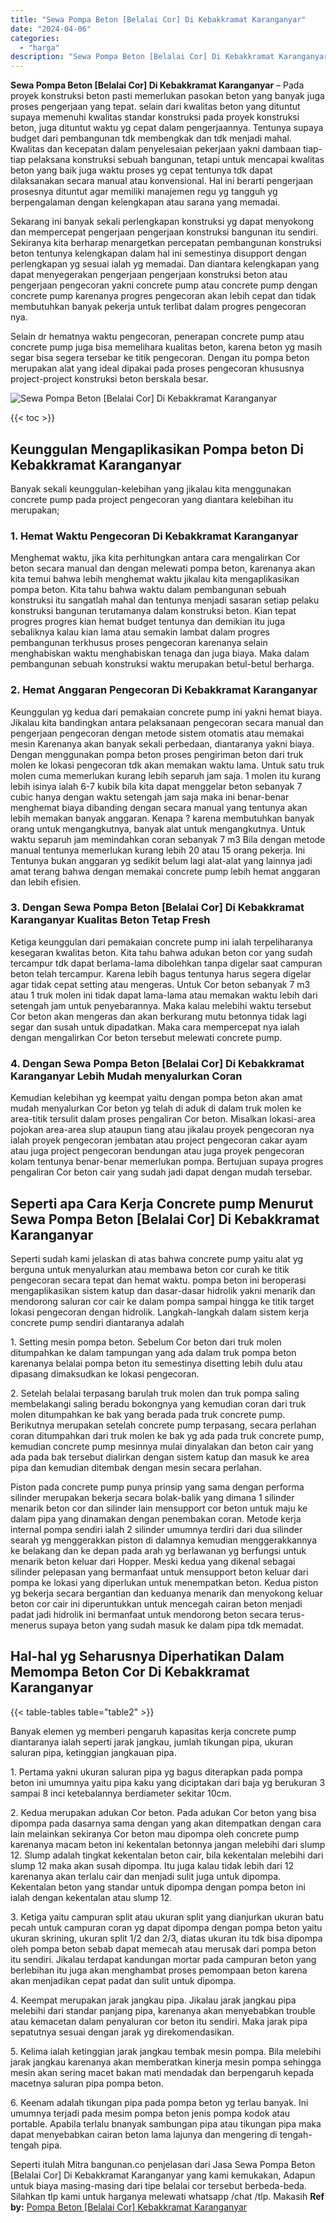 ```yaml
---
title: "Sewa Pompa Beton [Belalai Cor] Di Kebakkramat Karanganyar"
date: "2024-04-06"
categories: 
  - "harga"
description: "Sewa Pompa Beton [Belalai Cor] Di Kebakkramat Karanganyar. Seperti itulah Mitra bangunan.co penjelasan dari Jasa Sewa Pompa Beton [Belalai Cor] Di Kebakkra..."
---
```


**Sewa Pompa Beton \[Belalai Cor\] Di Kebakkramat Karanganyar** – Pada proyek konstruksi beton pasti memerlukan pasokan beton yang banyak juga proses pengerjaan yang tepat. selain dari kwalitas beton yang dituntut supaya memenuhi kwalitas standar konstruksi pada proyek konstruksi beton, juga dituntut waktu yg cepat dalam pengerjaannya. Tentunya supaya budget dari pembangunan tdk membengkak dan tdk menjadi mahal. Kwalitas dan kecepatan dalam penyelesaian pekerjaan yakni dambaan tiap-tiap pelaksana konstruksi sebuah bangunan, tetapi untuk mencapai kwalitas beton yang baik juga waktu proses yg cepat tentunya tdk dapat dilaksanakan secara manual atau konvensional. Hal ini berarti pengerjaan prosesnya dituntut agar memiliki manajemen regu yg tangguh yg berpengalaman dengan kelengkapan atau sarana yang memadai.

Sekarang ini banyak sekali perlengkapan konstruksi yg dapat menyokong dan mempercepat pengerjaan pengerjaan konstruksi bangunan itu sendiri. Sekiranya kita berharap menargetkan percepatan pembangunan konstruksi beton tentunya kelengkapan dalam hal ini semestinya disupport dengan perlengkapan yg sesuai ialah yg memadai. Dan diantara kelengkapan yang dapat menyegerakan pengerjaan pengerjaan konstruksi beton atau pengerjaan pengecoran yakni concrete pump atau concrete pump dengan concrete pump karenanya progres pengecoran akan lebih cepat dan tidak membutuhkan banyak pekerja untuk terlibat dalam progres pengecoran nya.

Selain dr hematnya waktu pengecoran, penerapan concrete pump atau concrete pump juga bisa memelihara kualitas beton, karena beton yg masih segar bisa segera tersebar ke titik pengecoran. Dengan itu pompa beton merupakan alat yang ideal dipakai pada proses pengecoran khususnya project-project konstruksi beton berskala besar.

![Sewa Pompa Beton [Belalai Cor] Di Kebakkramat Karanganyar](/images/sewa-concrete-pump-03.png)

{{< toc >}}

## Keunggulan Mengaplikasikan Pompa beton Di Kebakkramat Karanganyar

Banyak sekali keunggulan-kelebihan yang jikalau kita menggunakan concrete pump pada project pengecoran yang diantara kelebihan itu merupakan;

### 1\. Hemat Waktu Pengecoran Di Kebakkramat Karanganyar

Menghemat waktu, jika kita perhitungkan antara cara mengalirkan Cor beton secara manual dan dengan melewati pompa beton, karenanya akan kita temui bahwa lebih menghemat waktu jikalau kita mengaplikasikan pompa beton. Kita tahu bahwa waktu dalam pembangunan sebuah konstruksi itu sangatlah mahal dan tentunya menjadi sasaran setiap pelaku konstruksi bangunan terutamanya dalam konstruksi beton. Kian tepat progres progres kian hemat budget tentunya dan demikian itu juga sebaliknya kalau kian lama atau semakin lambat dalam progres pembangunan terkhusus proses pengecoran karenanya selain menghabiskan waktu menghabiskan tenaga dan juga biaya. Maka dalam pembangunan sebuah konstruksi waktu merupakan betul-betul berharga.

### 2\. Hemat Anggaran Pengecoran Di Kebakkramat Karanganyar

Keunggulan yg kedua dari pemakaian concrete pump ini yakni hemat biaya. Jikalau kita bandingkan antara pelaksanaan pengecoran secara manual dan pengerjaan pengecoran dengan metode sistem otomatis atau memakai mesin Karenanya akan banyak sekali perbedaan, diantaranya yakni biaya. Dengan menggunakan pompa beton proses pengiriman beton dari truk molen ke lokasi pengecoran tdk akan memakan waktu lama. Untuk satu truk molen cuma memerlukan kurang lebih separuh jam saja. 1 molen itu kurang lebih isinya ialah 6-7 kubik bila kita dapat menggelar beton sebanyak 7 cubic hanya dengan waktu setengah jam saja maka ini benar-benar menghemat biaya dibanding dengan secara manual yang tentunya akan lebih memakan banyak anggaran. Kenapa ? karena membutuhkan banyak orang untuk mengangkutnya, banyak alat untuk mengangkutnya. Untuk waktu separuh jam memindahkan coran sebanyak 7 m3 Bila dengan metode manual tentunya memerlukan kurang lebih 20 atau 15 orang pekerja. Ini Tentunya bukan anggaran yg sedikit belum lagi alat-alat yang lainnya jadi amat terang bahwa dengan memakai concrete pump lebih hemat anggaran dan lebih efisien.

### 3\. Dengan Sewa Pompa Beton \[Belalai Cor\] Di Kebakkramat Karanganyar Kualitas Beton Tetap Fresh

Ketiga keunggulan dari pemakaian concrete pump ini ialah terpeliharanya kesegaran kwalitas beton. Kita tahu bahwa adukan beton cor yang sudah tercampur tdk dapat berlama-lama dibolehkan tanpa digelar saat campuran beton telah tercampur. Karena lebih bagus tentunya harus segera digelar agar tidak cepat setting atau mengeras. Untuk Cor beton sebanyak 7 m3 atau 1 truk molen ini tidak dapat lama-lama atau memakan waktu lebih dari setengah jam untuk penyebarannya. Maka kalau melebihi waktu tersebut Cor beton akan mengeras dan akan berkurang mutu betonnya tidak lagi segar dan susah untuk dipadatkan. Maka cara mempercepat nya ialah dengan mengalirkan Cor beton tersebut melewati concrete pump.

### 4\. Dengan Sewa Pompa Beton \[Belalai Cor\] Di Kebakkramat Karanganyar Lebih Mudah menyalurkan Coran

Kemudian kelebihan yg keempat yaitu dengan pompa beton akan amat mudah menyalurkan Cor beton yg telah di aduk di dalam truk molen ke area-titik tersulit dalam proses pengaliran Cor beton. Misalkan lokasi-area pojokan area-area slup ataupun tiang atau jikalau proyek pengecoran nya ialah proyek pengecoran jembatan atau project pengecoran cakar ayam atau juga project pengecoran bendungan atau juga proyek pengecoran kolam tentunya benar-benar memerlukan pompa. Bertujuan supaya progres pengaliran Cor beton cair yang sudah jadi dapat dengan mudah tersebar.

## Seperti apa Cara Kerja Concrete pump Menurut Sewa Pompa Beton \[Belalai Cor\] Di Kebakkramat Karanganyar

Seperti sudah kami jelaskan di atas bahwa concrete pump yaitu alat yg berguna untuk menyalurkan atau membawa beton cor curah ke titik pengecoran secara tepat dan hemat waktu. pompa beton ini beroperasi mengaplikasikan sistem katup dan dasar-dasar hidrolik yakni menarik dan mendorong saluran cor cair ke dalam pompa sampai hingga ke titik target lokasi pengecoran dengan hidrolik. Langkah-langkah dalam sistem kerja concrete pump sendiri diantaranya adalah

1\. Setting mesin pompa beton. Sebelum Cor beton dari truk molen ditumpahkan ke dalam tampungan yang ada dalam truk pompa beton karenanya belalai pompa beton itu semestinya disetting lebih dulu atau dipasang dimaksudkan ke lokasi pengecoran.

2\. Setelah belalai terpasang barulah truk molen dan truk pompa saling membelakangi saling beradu bokongnya yang kemudian coran dari truk molen ditumpahkan ke bak yang berada pada truk concrete pump. Berikutnya merupakan setelah concrete pump terpasang, secara perlahan coran ditumpahkan dari truk molen ke bak yg ada pada truk concrete pump, kemudian concrete pump mesinnya mulai dinyalakan dan beton cair yang ada pada bak tersebut dialirkan dengan sistem katup dan masuk ke area pipa dan kemudian ditembak dengan mesin secara perlahan.

Piston pada concrete pump punya prinsip yang sama dengan performa silinder merupakan bekerja secara bolak-balik yang dimana 1 silinder menarik beton cor dan silinder lain mensupport cor beton untuk maju ke dalam pipa yang dinamakan dengan penembakan coran. Metode kerja internal pompa sendiri ialah 2 silinder umumnya terdiri dari dua silinder searah yg menggerakkan piston di dalamnya kemudian menggerakkannya ke belakang dan ke depan pada arah yg berlawanan yg berfungsi untuk menarik beton keluar dari Hopper. Meski kedua yang dikenal sebagai silinder pelepasan yang bermanfaat untuk mensupport beton keluar dari pompa ke lokasi yang diperlukan untuk menempatkan beton. Kedua piston yg bekerja secara bergantian dan keduanya menarik dan menyokong keluar beton cor cair ini diperuntukkan untuk mencegah cairan beton menjadi padat jadi hidrolik ini bermanfaat untuk mendorong beton secara terus-menerus supaya beton yang sudah masuk ke dalam pipa tdk memadat.

## Hal-hal yg Seharusnya Diperhatikan Dalam Memompa Beton Cor Di Kebakkramat Karanganyar

{{< table-tables table="table2" >}}

Banyak elemen yg memberi pengaruh kapasitas kerja concrete pump diantaranya ialah seperti jarak jangkau, jumlah tikungan pipa, ukuran saluran pipa, ketinggian jangkauan pipa.

1\. Pertama yakni ukuran saluran pipa yg bagus diterapkan pada pompa beton ini umumnya yaitu pipa kaku yang diciptakan dari baja yg berukuran 3 sampai 8 inci ketebalannya berdiameter sekitar 10cm.

2\. Kedua merupakan adukan Cor beton. Pada adukan Cor beton yang bisa dipompa pada dasarnya sama dengan yang akan ditempatkan dengan cara lain melainkan sekiranya Cor beton mau dipompa oleh concrete pump karenanya macam beton ini kekentalan betonnya jangan melebihi dari slump 12. Slump adalah tingkat kekentalan beton cair, bila kekentalan melebihi dari slump 12 maka akan susah dipompa. Itu juga kalau tidak lebih dari 12 karenanya akan terlalu cair dan menjadi sulit juga untuk dipompa. Kekentalan beton yang standar untuk dipompa dengan pompa beton ini ialah dengan kekentalan atau slump 12.

3\. Ketiga yaitu campuran split atau ukuran split yang dianjurkan ukuran batu pecah untuk campuran coran yg dapat dipompa dengan pompa beton yaitu ukuran skrining, ukuran split 1/2 dan 2/3, diatas ukuran itu tdk bisa dipompa oleh pompa beton sebab dapat memecah atau merusak dari pompa beton itu sendiri. Jikalau terdapat kandungan mortar pada campuran beton yang berlebihan itu juga akan menghambat proses pemompaan beton karena akan menjadikan cepat padat dan sulit untuk dipompa.

4\. Keempat merupakan jarak jangkau pipa. Jikalau jarak jangkau pipa melebihi dari standar panjang pipa, karenanya akan menyebabkan trouble atau kemacetan dalam penyaluran cor beton itu sendiri. Maka jarak pipa sepatutnya sesuai dengan jarak yg direkomendasikan.

5\. Kelima ialah ketinggian jarak jangkau tembak mesin pompa. Bila melebihi jarak jangkau karenanya akan memberatkan kinerja mesin pompa sehingga mesin akan sering macet bakan mati mendadak dan berpengaruh kepada macetnya saluran pipa pompa beton.

6\. Keenam adalah tikungan pipa pada pompa beton yg terlau banyak. Ini umumnya terjadi pada mesim pompa beton jenis pompa kodok atau portable. Apabila terlalu bnanyak sambungan pipa atau tikungan pipa maka dapat menyebabkan cairan beton lama lajunya dan mengering di tengah-tengah pipa.

Seperti itulah Mitra bangunan.co penjelasan dari Jasa Sewa Pompa Beton \[Belalai Cor\] Di Kebakkramat Karanganyar yang kami kemukakan, Adapun untuk biaya masing-masing dari tipe belalai cor tersebut berbeda-beda. Silahkan tlp kami untuk harganya melewati whatsapp /chat /tlp. Makasih
**Ref by:** [Pompa Beton [Belalai Cor] Kebakkramat Karanganyar](https://id.wikipedia.org/wiki/Pompa)
